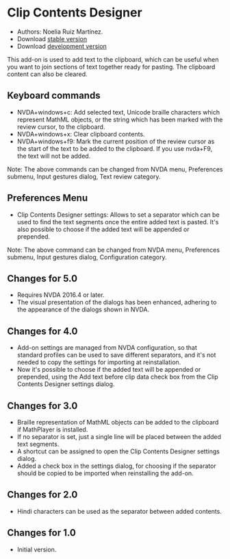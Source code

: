 # Clip Contents Designer #
*   Authors: Noelia Ruiz Martínez.
*   Download [stable version][1]
*   Download [development version][2]

This add-on is used to add text to the clipboard, which can be useful when you want to join sections of text together ready for pasting.
The clipboard content can also be cleared.

## Keyboard commands ##
*   NVDA+windows+c: Add selected text, Unicode braille characters which represent MathML objects, or the string which has been marked with the review cursor, to the clipboard.
*   NVDA+windows+x: Clear clipboard contents.
*   NVDA+windows+f9: Mark the current position of the review cursor as the start of the text to be added to the clipboard.
    If you use nvda+F9, the text will not be added.

Note: The above commands can be changed from NVDA menu, Preferences submenu, Input gestures dialog, Text review category.

## Preferences Menu ##
*   Clip Contents Designer settings: Allows to set a separator which can be used to find the text segments once the entire added text is pasted.
It's also possible to choose if the added text will be appended or prepended.

Note: The above command can be changed from NVDA menu, Preferences submenu, Input gestures dialog, Configuration category.

## Changes for 5.0 ##
*	Requires NVDA 2016.4 or later.
*	The visual presentation of the dialogs has been enhanced, adhering to the appearance of the dialogs shown in NVDA.

## Changes for 4.0 ##
*   Add-on settings are managed from NVDA configuration, so that standard profiles can be used to save different separators, and it's not needed to copy the settings for importing at reinstallation.
*   Now it's possible to choose if the added text will be appended or prepended, using the Add text before clip data check box from the Clip Contents Designer settings dialog.

## Changes for 3.0 ##
*   Braille representation of MathML objects can be added to the clipboard if MathPlayer is installed.
*   If no separator is set, just a single line will be placed between the added text segments.
*   A shortcut can be assigned to open the Clip Contents Designer settings dialog.
*   Added a check box in the settings dialog, for choosing if the separator should be copied to be imported when reinstalling the add-on.

## Changes for 2.0 ##
*   Hindi characters can be used as the separator between added contents.

## Changes for 1.0 ##
*   Initial version.

[1]: http://addons.nvda-project.org/files/get.php?file=ccd

[2]: http://addons.nvda-project.org/files/get.php?file=ccd-dev
